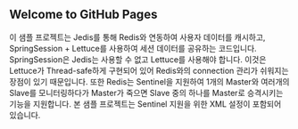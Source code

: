## Welcome to GitHub Pages

이 샘플 프로젝트는 Jedis를 통해 Redis와 연동하여 사용자 데이터를 캐시하고, SpringSession + Lettuce를 사용하여 세션 데이터를 공유하는 코드입니다.
SpringSession은 Jedis는 사용할 수 없고 Lettuce를 사용해야 합니다. 이것은 Lettuce가 Thread-safe하게 구현되어 있어 Redis와의 connection 관리가 쉬워지는 장점이 있기 때문입니다.
또한 Redis는 Sentinel을 지원하여 1개의 Master와 여러개의 Slave를 모니터링하다가 Master가 죽으면 Slave 중의 하나를 Master로 승격시키는 기능을 지원합니다. 본 샘플 프로젝트는 Sentinel 지원을 위한 XML 설정이 포함되어 있습니다.
